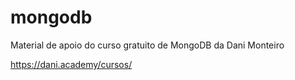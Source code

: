 # mongodb

Material de apoio do curso gratuito de MongoDB da Dani Monteiro

https://dani.academy/cursos/
